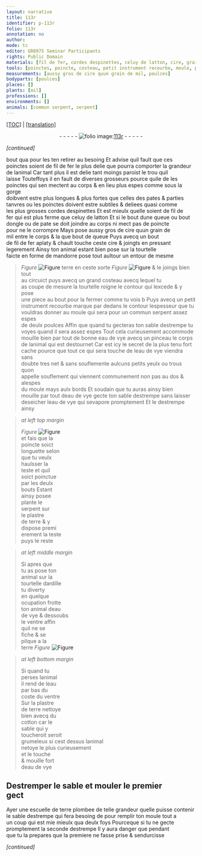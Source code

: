 ```yaml
---
layout: narrative
title: 113r
identifier: p-113r
folio: 113r
annotation: no
author:
mode: tc
editor: GR8975 Seminar Participants
rights: Public Domain
materials: [fil de fer, cordes despinettes, celuy de latton, cire, grain de mil, terre, eau de vye, plastre de terre, ardille, eau, cotton, plombee]
tools: [poinctes, poincte, costeau, petit instrument recourbe, moule, pinceau, escuelle de terre plombee]
measurements: [aussy gros de cire quun grain de mil, poulces]
bodyparts: [poulces]
places: []
plants: [mil]
professions: []
environments: []
animals: [commun serpent, serpent]
---
```


<p><a href="{{ site.baseurl }}/diplomatic/">[TOC]</a> | <a href="{{ site.baseurl }}/texts/p-113r_tl/" target="_blank">[translation]</a></p><div class="folio" align="center">- - - - - <a href="http://gallica.bnf.fr/ark:/12148/btv1b10500001g/f231.image" target="_blank"><img src="https://cu-mkp.github.io/2017-workshop-edition/assets/photo-icon.png" alt="folio image: " style="display:inline-block; margin-bottom:-3px;"/>113r</a> - - - - - </div>  
 
*[continued]*
  
bout <span class="del">qua</span> pour les <span class="del">t</span>en retirer au besoing Et advise quil fault que ces<br/> <span class="tl">poinctes</span> soient de <span class="m">fil de fer</span> le plus delie que pourra comporter la grandeur<br/> de lanimal Car tant plus il est delie tant moings paroist le trou quil<br/> laisse Touteffoys il en fault de diverses grosseurs pource qu<span class="del">il</span>e <span class="del">de</span> les<br/> <span class="tl">poinctes</span> qui sen mectent au corps & en lieu plus espes co<span class="exp">mm</span>e sous la gorge<br/> doibvent estre plus longues & plus fortes que celles des pates & parties<br/> tanvres ou les <span class="tl">poinctes</span> doivent estre subtiles & deliees quasi comme<br/> les plus grosses <span class="m">cordes d<span class="mu">espinettes</span></span> Et est mieulx quelle soient de <span class="m">fil de<br/> fer</span> qui est plus ferme que <span class="m">celuy de latton</span> Et si le bout dune queue ou bout<br/> dongle ou de pate se doit joindre au corps ni mect pas de <span class="tl">poincte</span><br/> pour ne le corrompre Mays pose <span class="ms">aussy gros de <span class="m">cire</span> quun <span class="m">grain de<br/> <span class="pa">mil</span></span></span> entre le corps & <span class="del">la que</span> bout de queue Puys avecq un bout<br/> de <span class="m">fil de fer</span> aplaty & chault touche ceste <span class="m">cire</span> & joingts en pressant<br/> legerement Ainsy ton animal estant bien pose sur la tourtelle<br/> faicte en forme de <span class="mu">mandorre</span> pose tout aultour un entour de mesme<br/> 
> *Figure*
> <a href="https://drive.google.com/open?id=0B9-oNrvWdlO5YkE1Vm1ZMmRoVm8" target="_blank"><img src="https://cu-mkp.github.io/GR8975-edition/assets/photo-icon.png" alt="Figure" style="display:inline-block; margin-bottom:-3px;"/></a>
 <span class="m">terre</span> en ceste sorte 
> *Figure*
> <a href="https://drive.google.com/open?id=0B9-oNrvWdlO5aW1sekxQWGJJY0E" target="_blank"><img src="https://cu-mkp.github.io/GR8975-edition/assets/photo-icon.png" alt="Figure" style="display:inline-block; margin-bottom:-3px;"/></a>
 & le joings bien tout<br/> au circuict puys avecq un grand <span class="tl">costeau</span> avecq lequel tu<br/> as coupe de mesure la tourtelle roigne le contour qui lexcede & y pose<br/> une piece au bout pour la fermer comme tu vois b Puys avecq un <span class="tl">petit<br/> instrument recourbe</span> marque par dedans le contour lespesseur que tu<br/> vouldras donner au <span class="tl">moule</span> qui sera pour un <span class="al">commun serpent</span> assez espes<br/> de deulx <span class="ms"><span class="bp">poulces</span></span> Affin que quand tu gecteras ton sable destrempe tu<br/> voyes quand il sera assez espes Tout cela curieusem<span class="exp">ent</span> accommode<br/> mouille bien par tout de bonne <span class="m">eau de vye</span> avecq un <span class="tl">pinceau</span> le corps<br/> de lanimal qui est destournet Car est icy le secret <span class="del">de la plus</span> tenu fort<br/> cache pource que tout ce qui sera touche de l<span class="m">eau de vye</span> viendra sans<br/> doubte tres net & sans <span class="del">souflemente</span> aulcuns petits yeulx ou trous quon<br/> appelle souflement qui viennent co<span class="exp">mmun</span>ement non pas au dos & alespes<br/> du <span class="tl">moule</span> mays aulx bords Et soudain que tu auras ainsy bien<br/> mouille par tout d<span class="m">eau de vye</span> gecte ton sable destrempe sans laisser<br/> deseicher l<span class="m">eau de vye</span> qui sevapore promptem<span class="exp">ent</span> Et le destrempe ainsy
 
> *at left top margin*
> 
> 
>   
> *Figure*
> <a href="https://drive.google.com/open?id=0B9-oNrvWdlO5MDEzX0RhXzJGcXc" target="_blank"><img src="https://cu-mkp.github.io/GR8975-edition/assets/photo-icon.png" alt="Figure" style="display:inline-block; margin-bottom:-3px;"/></a>
<br/> et fais que la<br/> <span class="tl">poincte</span> soict<br/> longuette selon<br/> que tu veulx<br/> haulsser la<br/> teste et quil<br/> soict poinctue<br/> par les deulx<br/> bouts Estant<br/> ainsy posee <br/> plante le<br/> <span class="al">serpent</span> sur<br/> le <span class="m">plastre<br/> de terre</span> & y<br/> dispose premi<br/> erem<span class="exp">ent</span> la teste<br/> puys le reste
 
> *at left middle margin*
> 
> 
>  Si apres que<br/> tu as pose ton<br/> animal sur la<br/> tourtelle d<span class="m">ardille</span><br/> tu diverty<br/> en quelque<br/> ocupation frotte<br/> ton animal d<span class="m">eau<br/> de vye</span> & dessoubs<br/> le ventre affin<br/> quil ne se<br/> fiche & se<br/> pilque a la<br/> <span class="m">terre</span> 
> *Figure*
> <a href="https://drive.google.com/open?id=0B9-oNrvWdlO5Qm8wSlJPOWxfZWM" target="_blank"><img src="https://cu-mkp.github.io/GR8975-edition/assets/photo-icon.png" alt="Figure" style="display:inline-block; margin-bottom:-3px;"/></a>
 
 
> *at left bottom margin*
> 
> 
>  Si quand tu<br/> perses lanimal<br/> il rend de l<span class="m">eau</span><br/> par bas du<br/> coste du ventre<br/> Sur la <span class="m">plastre<br/> de terre</span> nettoye<br/> bien avecq du<br/> <span class="m">cotton</span> car le<br/> sable qui y<br/> toucheroit seroit<br/> grumeleux si cest dessus lanimal<br/> netoye le plus curieusement<br/> et le touche<br/> & mouille fort<br/> d<span class="m">eau de vye</span>
 
 
  

## Destremper le sable et mouler le premier<br/> gect

 
Ayer une <span class="tl">escuelle de <span class="m">terre</span> <span class="m">plombee</span></span> de telle grandeur quelle puisse contenir<br/> le sable destrempe qui fera besoing <span class="del">de</span> pour remplir ton <span class="tl">moule</span> tout a<br/> un coup qui est <span class="del">mie</span> mieulx qua deulx foys Pourceque si tu ne gecte<br/> promptement la seconde destrempe Il y aura danger que pendant<br/> que tu la prepares que la premiere ne fasse prise & sendurcisse
 
*[continued]*
 
